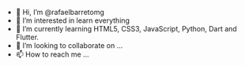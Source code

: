 - 👋 Hi, I’m @rafaelbarretomg
- 👀 I’m interested in learn everything
- 🌱 I’m currently learning HTML5, CSS3, JavaScript, Python, Dart and Flutter.
- 💞️ I’m looking to collaborate on ...
- 📫 How to reach me ...

<!---
rafaelbarretomg/rafaelbarretomg is a ✨ special ✨ repository because its `README.md` (this file) appears on your GitHub profile.
You can click the Preview link to take a look at your changes.
--->
